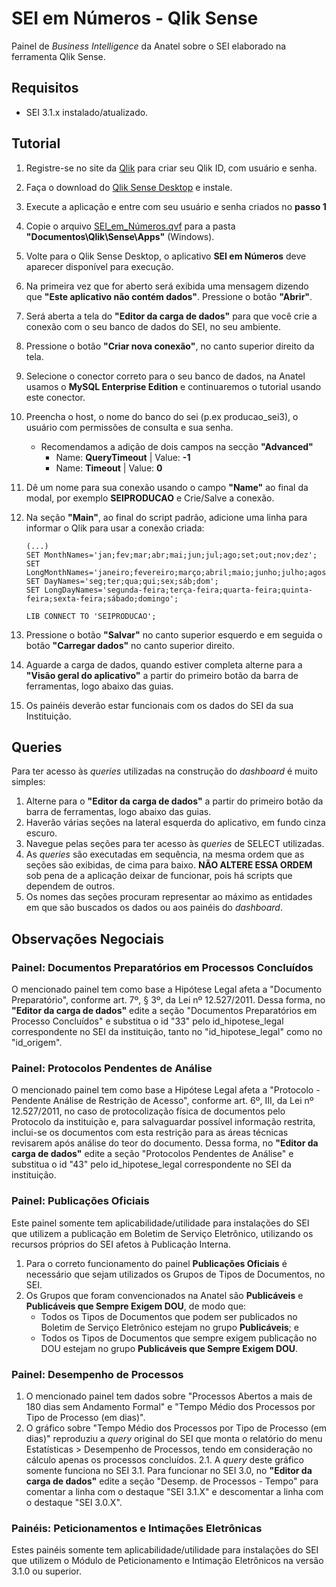 # SEI em Números - Qlik Sense
Painel de _Business Intelligence_ da Anatel sobre o SEI elaborado na ferramenta Qlik Sense.

## Requisitos
- SEI 3.1.x instalado/atualizado.

## Tutorial
1. Registre-se no site da [Qlik](https://qlikid.qlik.com/register) para criar seu Qlik ID, com usuário e senha.
2. Faça o download do [Qlik Sense Desktop](https://www.qlik.com/pt-br/products/qlik-sense/desktop) e instale.
3. Execute a aplicação e entre com seu usuário e senha criados no **passo 1**
4. Copie o arquivo [SEI_em_Números.qvf](https://softwarepublico.gov.br/gitlab/anatel/sei-em-numeros/repository/archive.zip?ref=master) para a pasta **"Documentos\Qlik\Sense\Apps"** (Windows).
5. Volte para o Qlik Sense Desktop, o aplicativo **SEI em Números** deve aparecer disponível para execução.
6. Na primeira vez que for aberto será exibida uma mensagem dizendo que **"Este aplicativo não contém dados"**. Pressione o botão **"Abrir"**.
7. Será aberta a tela do **"Editor da carga de dados"** para que você crie a conexão com o seu banco de dados do SEI, no seu ambiente.
8. Pressione o botão **"Criar nova conexão"**, no canto superior direito da tela.
9. Selecione o conector correto para o seu banco de dados, na Anatel usamos o **MySQL Enterprise Edition** e continuaremos o tutorial usando este conector.
10. Preencha o host, o nome do banco do sei (p.ex producao_sei3), o usuário com permissões de consulta e sua senha.
	- Recomendamos a adição de dois campos na secção **"Advanced"**
		- Name: **QueryTimeout** 		| Value: **-1**
		- Name: **Timeout**					| Value: **0**
11. Dê um nome para sua conexão usando o campo **"Name"** ao final da modal, por exemplo **SEIPRODUCAO** e Crie/Salve a conexão.
12. Na seção **"Main"**, ao final do script padrão, adicione uma linha para informar o Qlik para usar a conexão criada:

    ```
    (...)
    SET MonthNames='jan;fev;mar;abr;mai;jun;jul;ago;set;out;nov;dez';
    SET LongMonthNames='janeiro;fevereiro;março;abril;maio;junho;julho;agosto;setembro;outubro;novembro;dezembro';
    SET DayNames='seg;ter;qua;qui;sex;sáb;dom';
    SET LongDayNames='segunda-feira;terça-feira;quarta-feira;quinta-feira;sexta-feira;sábado;domingo';
    
    LIB CONNECT TO 'SEIPRODUCAO';
    ```

13. Pressione o botão **"Salvar"** no canto superior esquerdo e em seguida o botão **"Carregar dados"** no canto superior direito.
14. Aguarde a carga de dados, quando estiver completa alterne para a **"Visão geral do aplicativo"** a partir do primeiro botão da barra de ferramentas, logo abaixo das guias.
15. Os painéis deverão estar funcionais com os dados do SEI da sua Instituição.

## Queries
Para ter acesso às _queries_ utilizadas na construção do _dashboard_ é muito simples:
1. Alterne para o **"Editor da carga de dados"** a partir do primeiro botão da barra de ferramentas, logo abaixo das guias.
2. Haverão várias seções na lateral esquerda do aplicativo, em fundo cinza escuro.
3. Navegue pelas seções para ter acesso às _queries_ de SELECT utilizadas.
4. As _queries_ são executadas em sequência, na mesma ordem que as seções são exibidas, de cima para baixo. **NÃO ALTERE ESSA ORDEM** sob pena de a aplicação deixar de funcionar, pois há scripts que dependem de outros.
5. Os nomes das seções procuram representar ao máximo as entidades em que são buscados os dados ou aos painéis do _dashboard_.

## Observações Negociais

### Painel: Documentos Preparatórios em Processos Concluídos
O mencionado painel tem como base a Hipótese Legal afeta a "Documento Preparatório", conforme art. 7º, § 3º, da Lei nº 12.527/2011. Dessa forma, no **"Editor da carga de dados"** edite a seção "Documentos Preparatórios em Processo Concluídos" e substitua o id "33" pelo id_hipotese_legal correspondente no SEI da instituição, tanto no "id_hipotese_legal" como no "id_origem".

### Painel: Protocolos Pendentes de Análise
O mencionado painel tem como base a Hipótese Legal afeta a "Protocolo -Pendente Análise de Restrição de Acesso", conforme art. 6º, III, da Lei nº 12.527/2011, no caso de protocolização física de documentos pelo Protocolo da instituição e, para salvaguardar possível informação restrita, inclui-se os documentos com esta restrição para as áreas técnicas revisarem após análise do teor do documento. Dessa forma, no **"Editor da carga de dados"** edite a seção "Protocolos Pendentes de Análise" e substitua o id "43" pelo id_hipotese_legal correspondente no SEI da instituição.

### Painel: Publicações Oficiais
Este painel somente tem aplicabilidade/utilidade para instalações do SEI que utilizem a publicação em Boletim de Serviço Eletrônico, utilizando os recursos próprios do SEI afetos à Publicação Interna.
1. Para o correto funcionamento do painel **Publicações Oficiais** é necessário que sejam utilizados os Grupos de Tipos de Documentos, no SEI.
2. Os Grupos que foram convencionados na Anatel são **Publicáveis** e **Publicáveis que Sempre Exigem DOU**, de modo que:
	- Todos os Tipos de Documentos que podem ser publicados no Boletim de Serviço Eletrônico estejam no grupo **Publicáveis**; e
	- Todos os Tipos de Documentos que sempre exigem publicação no DOU estejam no grupo **Publicáveis que Sempre Exigem DOU**.

### Painel: Desempenho de Processos
1. O mencionado painel tem dados sobre "Processos Abertos a mais de 180 dias sem Andamento Formal" e "Tempo Médio dos Processos por Tipo de Processo (em dias)".
2. O gráfico sobre "Tempo Médio dos Processos por Tipo de Processo (em dias)" reproduziu a _query_ original do SEI que monta o relatório do menu Estatísticas > Desempenho de Processos, tendo em consideração no cálculo apenas os processos concluídos.
2.1. A _query_ deste gráfico somente funciona no SEI 3.1. Para funcionar no SEI 3.0, no **"Editor da carga de dados"** edite a seção "Desemp. de Processos - Tempo" para comentar a linha com o destaque "SEI 3.1.X" e descomentar a linha com o destaque "SEI 3.0.X".

### Painéis: Peticionamentos e Intimações Eletrônicas
Estes painéis somente tem aplicabilidade/utilidade para instalações do SEI que utilizem o Módulo de Peticionamento e Intimação Eletrônicos na versão 3.1.0 ou superior.